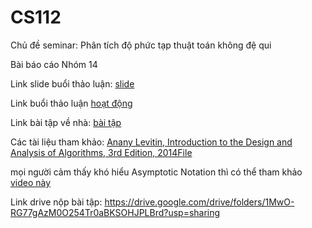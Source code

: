 
# CS112
Chủ đề seminar: Phân tích độ phức tạp thuật toán không đệ qui

Bài báo cáo Nhóm 14

Link slide buổi thảo luận: [slide](https://uithcm-my.sharepoint.com/:p:/g/personal/20521172_ms_uit_edu_vn/ESWsxDundIJFjAXlVn4NousBJj1aZiCbf0LgFecRK3Wgpw?e=xrwkIp)

Link buổi thảo luận [hoạt động](https://docs.google.com/spreadsheets/d/1IZO_lg0nGGMb_3zQnVSsznQ5776ZGzpwtyMSsfjhDkQ/edit#gid=883120267)

Link bài tập về nhà: [bài tập](https://uithcm-my.sharepoint.com/:w:/g/personal/20521172_ms_uit_edu_vn/EUbPH6MOxilDrT1AUn3fwzQBySYLUPcsNbBEEQ7_Qq07gA?e=GqSbyT)

Các tài liệu tham khảo: [Anany Levitin, Introduction to the Design and Analysis of Algorithms, 3rd Edition, 2014File](https://courses.uit.edu.vn/mod/resource/view.php?id=161028)

mọi người cảm thấy khó hiểu Asymptotic Notation thì có thể tham khảo [video này](https://www.youtube.com/watch?v=0oDAlMwTrLo&t=931s)

Link drive nộp bài tập: https://drive.google.com/drive/folders/1MwO-RG77gAzM0O254Tr0aBKSOHJPLBrd?usp=sharing

